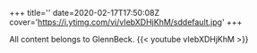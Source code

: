 +++
title=''
date=2020-02-17T17:50:08Z
cover='https://i.ytimg.com/vi/vIebXDHjKhM/sddefault.jpg'
+++

All content belongs to GlennBeck.
{{< youtube vIebXDHjKhM >}}
